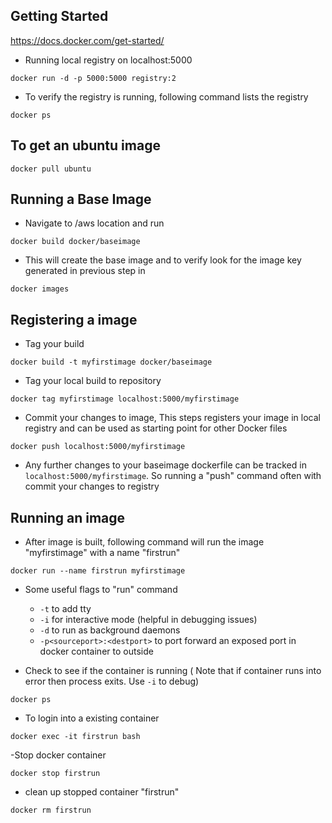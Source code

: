 ## Getting Started

https://docs.docker.com/get-started/

- Running local registry on localhost:5000

```unix
docker run -d -p 5000:5000 registry:2
```
- To verify the registry is running, following command lists the registry
```unix
docker ps
```
## To get an ubuntu image

```unix
docker pull ubuntu
```

## Running a Base Image

- Navigate to /aws location and run

```unix
docker build docker/baseimage
```
- This will create the base image and to verify look for the image key generated in previous step in

```unix
docker images
```
## Registering a image

- Tag your build

```unix
docker build -t myfirstimage docker/baseimage
```
- Tag your local build to repository

```unix
docker tag myfirstimage localhost:5000/myfirstimage
```
- Commit your changes to image, This steps registers your image in local registry and can be used as starting point for other Docker files

```unix
docker push localhost:5000/myfirstimage
```
- Any further changes to your baseimage dockerfile can be tracked in `localhost:5000/myfirstimage`. So running a "push" command often with commit your changes to registry

## Running an image

- After image is built, following command will run the image "myfirstimage" with a name "firstrun"

```unix
docker run --name firstrun myfirstimage
```
- Some useful flags to "run" command

  - `-t` to add tty
  - `-i` for interactive mode (helpful in debugging issues)
  - `-d` to run as background daemons
  - `-p<sourceport>:<destport>` to port forward an exposed port in docker container to outside
- Check to see if the container is running ( Note that if container runs into error then process exits. Use `-i` to debug)

```unix
docker ps
```
- To login into a existing container

```unix
docker exec -it firstrun bash
```
-Stop docker container

```unix
docker stop firstrun
```
- clean up stopped container "firstrun"

```unix
docker rm firstrun
```
